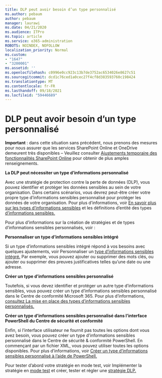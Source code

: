 ```yaml
---
title: DLP peut avoir besoin d’un type personnalisé
ms.author: pebaum
author: pebaum
manager: laurawi
ms.date: 04/21/2020
ms.audience: ITPro
ms.topic: article
ms.service: o365-administration
ROBOTS: NOINDEX, NOFOLLOW
localization_priority: Normal
ms.custom:
- "1647"
- "3200001"
ms.assetid: ''
ms.openlocfilehash: c0996e0cc923c13b7de3752ac6534026e8627c51
ms.sourcegitcommit: dcd1c76ced1a0cec27f4cf8d383593760c198424
ms.translationtype: MT
ms.contentlocale: fr-FR
ms.lasthandoff: 09/18/2021
ms.locfileid: "59446689"
---
```

# <a name="dlp-might-need-a-custom-type"></a>DLP peut avoir besoin d’un type personnalisé

**Important** : dans cette situation sans précédent, nous prenons des mesures pour nous assurer que les services SharePoint Online et OneDrive demeurent très disponibles – Veuillez consulter [Ajustements temporaire des fonctionnalités SharePoint Online](https://aka.ms/ODSPAdjustments) pour obtenir de plus amples renseignements.

**La DLP peut nécessiter un type d’informations personnalisé**

Avec une stratégie de protection contre la perte de données (DLP), vous pouvez identifier et protéger les données sensibles au sein de votre organisation. Dans certains scénarios, vous devrez peut-être créer votre propre type d’informations sensibles personnalisé pour protéger les données de votre organisation. Pour plus d’informations, voir [En savoir plus sur les types d’informations sensibles](https://docs.microsoft.com/microsoft-365/compliance/sensitive-information-type-learn-about) et les définitions d’entité des types [d’informations sensibles.](https://docs.microsoft.com/microsoft-365/compliance/sensitive-information-type-entity-definitions)

Pour plus d’informations sur la création de stratégies et de types d’informations sensibles personnalisés, voir : 

**Personnaliser un type d’informations sensibles intégré**

Si un type d’informations sensibles intégré répond à vos besoins avec quelques ajustements, voir Personnaliser un [type d’informations sensibles intégré.](https://docs.microsoft.com/microsoft-365/compliance/customize-a-built-in-sensitive-information-type) Par exemple, vous pouvez ajouter ou supprimer des mots clés, ou ajouter ou supprimer des preuves justificatives telles qu’une date ou une adresse.

**Créer un type d’informations sensibles personnalisé**

Toutefois, si vous devez identifier et protéger un autre type d’informations sensibles, vous pouvez créer un type d’informations sensibles personnalisé dans le Centre de conformité Microsoft 365. Pour plus d’informations, [consultez La mise en place des types d’informations sensibles personnalisés.](https://docs.microsoft.com/microsoft-365/compliance/customize-a-built-in-sensitive-information-type)

**Créer un type d’informations sensibles personnalisé dans l’interface PowerShell du Centre de sécurité et conformité**

Enfin, si l’interface utilisateur ne fournit pas toutes les options dont vous avez besoin, vous pouvez créer un type d’informations sensibles personnalisé dans le Centre de sécurité & conformité PowerShell. En commençant par un fichier XML, vous pouvez utiliser toutes les options disponibles. Pour plus d’informations, voir [Créer un type d’informations sensibles personnalisé à l’aide de PowerShell.](https://docs.microsoft.com/microsoft-365/compliance/create-a-custom-sensitive-information-type-in-scc-powershell)

Pour tester d’abord votre stratégie en mode test, voir Implémenter la stratégie en [mode test](https://docs.microsoft.com/microsoft-365/compliance/dlp-learn-about-dlp#implement-policy-in-test-mode) et créer, tester et régler une [stratégie DLP.](https://docs.microsoft.com/microsoft-365/compliance/create-test-tune-dlp-policy) 